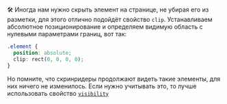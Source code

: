 🛠 Иногда нам нужно скрыть элемент на странице, не убирая его из разметки, для этого отлично подойдёт свойство `clip`. Устанавливаем абсолютное позиционирование и определяем видимую область с нулевыми параметрами границ, вот так:

```css
.element {
  position: absolute;
  clip: rect(0, 0, 0, 0);
}
```

Но помните, что скринридеры продолжают видеть такие элементы, для них ничего не изменилось. Если нужно учитывать это, то лучше использовать свойство [`visibility`](/css/visibility)

